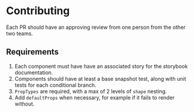 # Contributing

Each PR should have an approving review from one person from the other two teams.

## Requirements

1. Each component must have have an associated story for the storybook documentation.
2. Components should have at least a base snapshot test, along with unit tests for each conditional branch.
3. `PropTypes` are required, with a max of 2 levels of `shape` nesting.
4. Add `defaultProps` when necessary, for example if it fails to render without.
